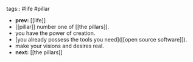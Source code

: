 tags:: #life #pillar

- **prev:** [[life]]
- [[pillar]] number one of [[the pillars]].
- you have the power of creation.
- [you already possess the tools you need]([[open source software]]).
- make your visions and desires real.
- **next:** [[the pillars]]